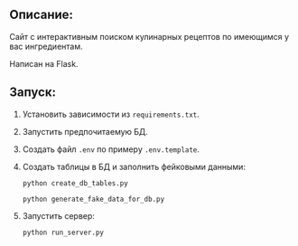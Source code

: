 ## Описание:

Сайт с интерактивным поиском кулинарных рецептов по имеющимся у вас ингредиентам.

Написан на Flask.

## Запуск:

1. Установить зависимости из `requirements.txt`.

2. Запустить предпочитаемую БД.

3. Создать файл `.env` по примеру `.env.template`.

4. Создать таблицы в БД и заполнить фейковыми данными:
   ```shell
   python create_db_tables.py
   ```

   ```shell
   python generate_fake_data_for_db.py
   ```

5. Запустить сервер:
   ```shell
   python run_server.py
   ```
